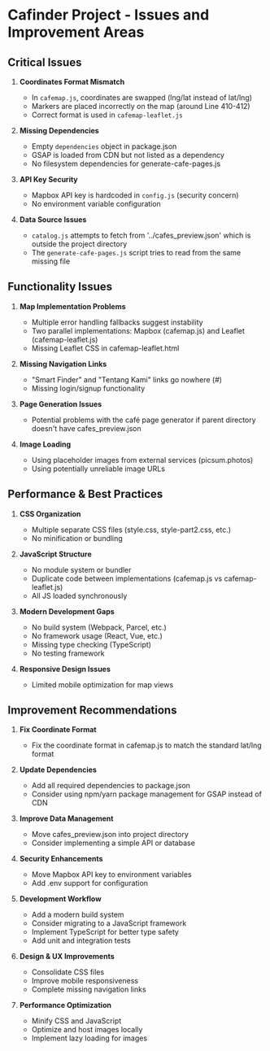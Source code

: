 # Cafinder Project - Issues and Improvement Areas

## Critical Issues

1. **Coordinates Format Mismatch**
   - In `cafemap.js`, coordinates are swapped (lng/lat instead of lat/lng)
   - Markers are placed incorrectly on the map (around Line 410-412)
   - Correct format is used in `cafemap-leaflet.js`

2. **Missing Dependencies**
   - Empty `dependencies` object in package.json
   - GSAP is loaded from CDN but not listed as a dependency
   - No filesystem dependencies for generate-cafe-pages.js

3. **API Key Security**
   - Mapbox API key is hardcoded in `config.js` (security concern)
   - No environment variable configuration

4. **Data Source Issues**
   - `catalog.js` attempts to fetch from '../cafes_preview.json' which is outside the project directory
   - The `generate-cafe-pages.js` script tries to read from the same missing file

## Functionality Issues

1. **Map Implementation Problems**
   - Multiple error handling fallbacks suggest instability
   - Two parallel implementations: Mapbox (cafemap.js) and Leaflet (cafemap-leaflet.js)
   - Missing Leaflet CSS in cafemap-leaflet.html

2. **Missing Navigation Links**
   - "Smart Finder" and "Tentang Kami" links go nowhere (#)
   - Missing login/signup functionality

3. **Page Generation Issues**
   - Potential problems with the café page generator if parent directory doesn't have cafes_preview.json

4. **Image Loading**
   - Using placeholder images from external services (picsum.photos)
   - Using potentially unreliable image URLs

## Performance & Best Practices

1. **CSS Organization**
   - Multiple separate CSS files (style.css, style-part2.css, etc.)
   - No minification or bundling

2. **JavaScript Structure**
   - No module system or bundler
   - Duplicate code between implementations (cafemap.js vs cafemap-leaflet.js)
   - All JS loaded synchronously

3. **Modern Development Gaps**
   - No build system (Webpack, Parcel, etc.)
   - No framework usage (React, Vue, etc.)
   - Missing type checking (TypeScript)
   - No testing framework

4. **Responsive Design Issues**
   - Limited mobile optimization for map views

## Improvement Recommendations

1. **Fix Coordinate Format**
   - Fix the coordinate format in cafemap.js to match the standard lat/lng format

2. **Update Dependencies**
   - Add all required dependencies to package.json
   - Consider using npm/yarn package management for GSAP instead of CDN

3. **Improve Data Management**
   - Move cafes_preview.json into project directory
   - Consider implementing a simple API or database

4. **Security Enhancements**
   - Move Mapbox API key to environment variables
   - Add .env support for configuration

5. **Development Workflow**
   - Add a modern build system
   - Consider migrating to a JavaScript framework
   - Implement TypeScript for better type safety
   - Add unit and integration tests

6. **Design & UX Improvements**
   - Consolidate CSS files
   - Improve mobile responsiveness
   - Complete missing navigation links

7. **Performance Optimization**
   - Minify CSS and JavaScript
   - Optimize and host images locally
   - Implement lazy loading for images